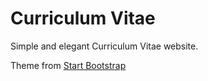 # Curriculum Vitae

Simple and elegant Curriculum Vitae website.

Theme from [Start Bootstrap](https://startbootstrap.com/)
